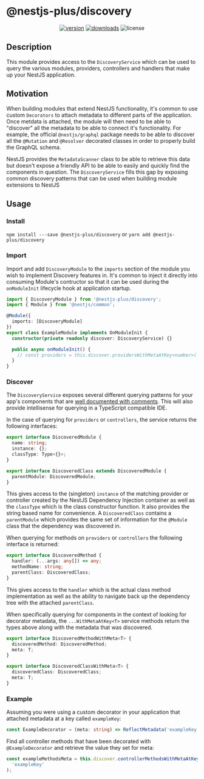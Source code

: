 # @nestjs-plus/discovery

<p align="center">
<a href="https://www.npmjs.com/package/@nestjs-plus/discovery"><img src="https://img.shields.io/npm/v/@nestjs-plus/discovery.svg?style=flat" alt="version" /></a>
<a href="https://www.npmjs.com/package/@nestjs-plus/discovery"><img alt="downloads" src="https://img.shields.io/npm/dt/@nestjs-plus/discovery.svg?style=flat"></a>
<img alt="license" src="https://img.shields.io/npm/l/@nestjs-plus/discovery.svg">
</p>

## Description

This module provides access to the `DiscoveryService` which can be used to query the various modules, providers, controllers and handlers that make up your NestJS application.

## Motivation

When building modules that extend NestJS functionality, it's common to use custom `Decorators` to attach metadata to different parts of the application. Once metdata is attached, the module will then need to be able to "discover" all the metadata to be able to connect it's functionality. For example, the official `@nestjs/graphql` package needs to be able to discover all the `@Mutation` and `@Resolver` decorated classes in order to properly build the GraphQL schema.

NestJS provides the `MetadataScanner` class to be able to retrieve this data but doesn't expose a friendly API to be able to easily and quickly find the components in question. The `DiscoveryService` fills this gap by exposing common discovery patterns that can be used when building module extensions to NestJS

## Usage

### Install

`npm install ---save @nestjs-plus/discovery`
or
`yarn add @nestjs-plus/discovery`

### Import

Import and add `DiscoveryModule` to the `imports` section of the module you wish to implement Discovery features in. It's common to inject it directly into consuming Module's contructor so that it can be used during the `onModuleInit` lifecycle hook at application startup.

```typescript
import { DiscoveryModule } from '@nestjs-plus/discovery';
import { Module } from '@nestjs/common';

@Module({
  imports: [DiscoveryModule]
})
export class ExampleModule implements OnModuleInit {
  constructor(private readonly discover: DiscoveryService) {}

  public async onModuleInit() {
    // const providers = this.discover.providersWithMetaAtKey<number>('metaKey')
  }
}
```

### Discover

The `DiscoveryService` exposes several different querying patterns for your app's components that are [well documented with comments](src/discovery.service.ts). This will also provide intellisense for querying in a TypeScript compatible IDE.

In the case of querying for `providers` or `controllers`, the service returns the following interfaces:

```typescript
export interface DiscoveredModule {
  name: string;
  instance: {};
  classType: Type<{}>;
}

export interface DiscoveredClass extends DiscoveredModule {
  parentModule: DiscoveredModule;
}
```

This gives access to the (singleton) `instance` of the matching provider or controller created by the NestJS Dependency Injection container as well as the `classType` which is the class constructor function. It also provides the string based name for convenience. A `DiscoveredClass` contains a `parentModule` which provides the same set of information for the `@Module` class that the dependency was discovered in.

When querying for methods on `providers` or `controllers` the following interface is returned:

```typescript
export interface DiscoveredMethod {
  handler: (...args: any[]) => any;
  methodName: string;
  parentClass: DiscoveredClass;
}
```

This gives access to the `handler` which is the actual class method implementation as well as the ability to navigate back up the dependency tree with the attached `parentClass`.

When specifically querying for components in the context of looking for decorator metadata, the `...WithMetaAtKey<T>` service methods return the types above along with the metadata that was discovered.

```typescript
export interface DiscoveredMethodWithMeta<T> {
  discoveredMethod: DiscoveredMethod;
  meta: T;
}

export interface DiscoveredClassWithMeta<T> {
  discoveredClass: DiscoveredClass;
  meta: T;
}
```

### Example

Assuming you were using a custom decorator in your application that attached metadata at a key called `exampleKey`:

```typescript
const ExampleDecorator = (meta: string) => ReflectMetadata('exampleKey', meta);
```

Find all controller methods that have been decorated with `@ExampleDecorator` and retrieve the value they set for meta:

```typescript
const exampleMethodsMeta = this.discover.controllerMethodsWithMetaAtKey<string>(
  'exampleKey'
);
```
